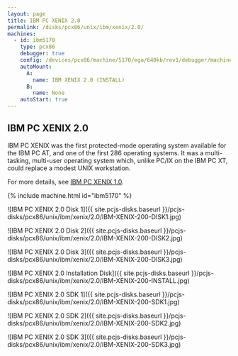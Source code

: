 ```yaml
---
layout: page
title: IBM PC XENIX 2.0
permalink: /disks/pcx86/unix/ibm/xenix/2.0/
machines:
  - id: ibm5170
    type: pcx86
    debugger: true
    config: /devices/pcx86/machine/5170/ega/640kb/rev1/debugger/machine.xml
    autoMount:
      A:
        name: IBM XENIX 2.0 (INSTALL)
      B:
        name: None
    autoStart: true
---
```


IBM PC XENIX 2.0
----------------

IBM PC XENIX was the first protected-mode operating system available for the IBM PC AT, and one of the first 286
operating systems.  It was a multi-tasking, multi-user operating system which, unlike PC/IX on the IBM PC XT,
could replace a modest UNIX workstation.

For more details, see [IBM PC XENIX 1.0](../1.0/).

{% include machine.html id="ibm5170" %}

![IBM PC XENIX 2.0 Disk 1]({{ site.pcjs-disks.baseurl }}/pcjs-disks/pcx86/unix/ibm/xenix/2.0/IBM-XENIX-200-DISK1.jpg)

![IBM PC XENIX 2.0 Disk 2]({{ site.pcjs-disks.baseurl }}/pcjs-disks/pcx86/unix/ibm/xenix/2.0/IBM-XENIX-200-DISK2.jpg)

![IBM PC XENIX 2.0 Disk 3]({{ site.pcjs-disks.baseurl }}/pcjs-disks/pcx86/unix/ibm/xenix/2.0/IBM-XENIX-200-DISK3.jpg)

![IBM PC XENIX 2.0 Installation Disk]({{ site.pcjs-disks.baseurl }}/pcjs-disks/pcx86/unix/ibm/xenix/2.0/IBM-XENIX-200-INSTALL.jpg)

![IBM PC XENIX 2.0 SDK 1]({{ site.pcjs-disks.baseurl }}/pcjs-disks/pcx86/unix/ibm/xenix/2.0/IBM-XENIX-200-SDK1.jpg)

![IBM PC XENIX 2.0 SDK 2]({{ site.pcjs-disks.baseurl }}/pcjs-disks/pcx86/unix/ibm/xenix/2.0/IBM-XENIX-200-SDK2.jpg)

![IBM PC XENIX 2.0 SDK 3]({{ site.pcjs-disks.baseurl }}/pcjs-disks/pcx86/unix/ibm/xenix/2.0/IBM-XENIX-200-SDK3.jpg)
